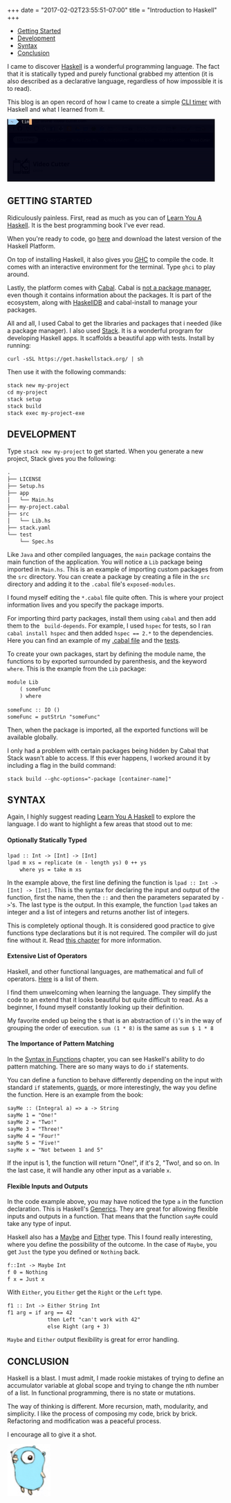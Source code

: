 +++
date = "2017-02-02T23:55:51-07:00"
title = "Introduction to Haskell"
+++

- [Getting Started](/blog/introduction-to-haskell/#getting-started)
- [Development](/blog/introduction-to-haskell/#development)
- [Syntax](/blog/introduction-to-haskell/#syntax)
- [Conclusion](/blog/introduction-to-haskell/#conclusion)

I came to discover [Haskell](https://www.haskell.org/) is a wonderful programming language. The fact that it is statically typed and purely functional grabbed my attention (it is also described as a declarative language, regardless of how impossible it is to read).

This blog is an open record of how I came to create a simple [CLI timer](https://github.com/bertoort/terminal-countdown-timer) with Haskell and what I learned from it.

![timer](/img/projects/timer.gif)

## GETTING STARTED

Ridiculously painless. First, read as much as you can of [Learn You A Haskell](http://learnyouahaskell.com/). It is the best programming book I've ever read.

When you're ready to code, go [here](https://www.haskell.org/platform/) and download the latest version of the Haskell Platform.

On top of installing Haskell, it also gives you [GHC](https://www.haskell.org/ghc/) to compile the code. It comes with an interactive environment for the terminal. Type `ghci` to play around.

Lastly, the platform comes with [Cabal](https://www.haskell.org/cabal/). Cabal is [not a package manager](https://ivanmiljenovic.wordpress.com/2010/03/15/repeat-after-me-cabal-is-not-a-package-manager/), even though it contains information about the packages. It is part of the ecosystem, along with [HaskellDB](http://hackage.haskell.org/packages/hackage.html) and cabal-install to manage your packages.

All and all, I used Cabal to get the libraries and packages that i needed (like a package manager). I also used [Stack](https://docs.haskellstack.org/en/stable/README/). It is a wonderful program for developing Haskell apps. It scaffolds a beautiful app with tests. Install by running:

```
curl -sSL https://get.haskellstack.org/ | sh
```

Then use it with the following commands:

```
stack new my-project
cd my-project
stack setup
stack build
stack exec my-project-exe
```

## DEVELOPMENT

Type `stack new my-project` to get started. When you generate a new project, Stack gives you the following:

```
.
├── LICENSE
├── Setup.hs
├── app
│   └── Main.hs
├── my-project.cabal
├── src
│   └── Lib.hs
├── stack.yaml
└── test
    └── Spec.hs
```

Like `Java` and other compiled languages, the `main` package contains the main function of the application. You will notice a `Lib` package being imported in `Main.hs`. This is an example of importing custom packages from the `src` directory.
You can create a package by creating a file in the `src` directory and adding it to the `.cabal` file's `exposed-modules`.

I found myself editing the `*.cabal` file quite often. This is where your project information lives and you specify the package imports.

For importing third party packages, install them using `cabal` and then add them to the ` build-depends`. For example, I used `hspec` for tests, so I ran `cabal install hspec` and then added `hspec == 2.*` to the dependencies. Here you can find an example of my [.cabal file](https://github.com/bertoort/terminal-countdown-timer/blob/master/terminal-countdown-timer.cabal) and the [tests](https://github.com/bertoort/terminal-countdown-timer/blob/master/test/Spec.hs).

To create your own packages, start by defining the module name, the functions to by exported surrounded by parenthesis, and the keyword `where`. This is the example from the `Lib` package:

```
module Lib
    ( someFunc
    ) where

someFunc :: IO ()
someFunc = putStrLn "someFunc"
```

Then, when the package is imported, all the exported functions will be available globally.

I only had a problem with certain packages being hidden by Cabal that Stack wasn't able to access. If this ever happens, I worked around it by including a flag in the build command:

```
stack build --ghc-options="-package [container-name]"
```

## SYNTAX

Again, I highly suggest reading [Learn You A Haskell](http://learnyouahaskell.com/) to explore the language. I do want to highlight a few areas that stood out to me:

#### Optionally Statically Typed

```
lpad :: Int -> [Int] -> [Int]
lpad m xs = replicate (m - length ys) 0 ++ ys
    where ys = take m xs
```

In the example above, the first line defining the function is `lpad :: Int -> [Int] -> [Int]`. This is the syntax for declaring the input and output of the function, first the name, then the `::` and then the parameters separated by `->`'s.
The last type is the output. In this example, the function `lpad` takes an integer and a list of integers and returns another list of integers.

This is completely optional though. It is considered good practice to give functions type declarations but it is not required. The compiler will do just fine without it. Read [this chapter](http://learnyouahaskell.com/types-and-typeclasses) for more information.

#### Extensive List of Operators

Haskell, and other functional languages, are mathematical and full of operators. [Here](http://www.imada.sdu.dk/~rolf/Edu/DM22/F06/haskell-operatorer.pdf) is a list of them.

I find them unwelcoming when learning the language. They simplify the code to an extend that it looks beautiful but quite difficult to read. As a beginner, I found myself constantly looking up their definition.

My favorite ended up being the `$` that is an abstraction of `()`'s in the way of grouping the order of execution. `sum (1 * 8)` is the same as `sum $ 1 * 8`

#### The Importance of Pattern Matching

In the [Syntax in Functions](http://learnyouahaskell.com/syntax-in-functions) chapter, you can see Haskell's ability to do pattern matching. There are so many ways to do `if` statements.

You can define a function to behave differently depending on the input with standard `if` statements, [guards](https://wiki.haskell.org/Pattern_guard), or more interestingly, the way you define the function. Here is an example from the book:

```
sayMe :: (Integral a) => a -> String
sayMe 1 = "One!"
sayMe 2 = "Two!"
sayMe 3 = "Three!"
sayMe 4 = "Four!"
sayMe 5 = "Five!"
sayMe x = "Not between 1 and 5"
```

If the input is 1, the function will return "One!", if it's 2, "Two!, and so on. In the last case, it will handle any other input as a variable `x`.

#### Flexible Inputs and Outputs

In the code example above, you may have noticed the type `a` in the function declaration. This is Haskell's [Generics](https://wiki.haskell.org/Generics). They are great for allowing flexible inputs and outputs in a function. That means that the function `sayMe` could take any type of input.

Haskell also has a [Maybe](https://hackage.haskell.org/package/base-4.9.1.0/docs/Data-Maybe.html) and [Either](https://hackage.haskell.org/package/base-4.9.1.0/docs/Data-Either.html) type. This I found really interesting, where you define the possibility of the outcome. In the case of `Maybe`, you get `Just` the type you defined or `Nothing` back.

```
f::Int -> Maybe Int
f 0 = Nothing
f x = Just x
```

With `Either`, you `Either` get the `Right` or the `Left` type.

```
f1 :: Int -> Either String Int
f1 arg = if arg == 42
             then Left "can't work with 42"
             else Right (arg + 3)
```

`Maybe` and `Either` output flexibility is great for error handling.

## CONCLUSION

Haskell is a blast. I must admit, I made rookie mistakes of trying to define an accumulator variable at global scope and trying to change the nth number of a list. In functional programming, there is no state or mutations.

The way of thinking is different. More recursion, math, modularity, and simplicity. I like the process of composing my code, brick by brick. Refactoring and modification was a peaceful process.

I encourage all to give it a shot.

![gopher](/img/gopher7.png)
